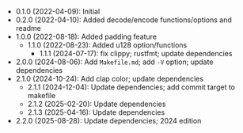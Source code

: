 * 0.1.0 (2022-04-09): Initial
* 0.2.0 (2022-04-10): Added decode/encode functions/options and readme
* 1.0.0 (2022-08-18): Added padding feature
    * 1.1.0 (2022-08-23): Added u128 option/functions
        * 1.1.1 (2024-07-17): fix clippy; rustfmt; update dependencies
* 2.0.0 (2024-08-06): Add `Makefile.md`; add `-V` option; update dependencies
* 2.1.0 (2024-10-24): Add clap color; update dependencies
    * 2.1.1 (2024-12-04): Update dependencies; add commit target to makefile
    * 2.1.2 (2025-02-20): Update dependencies
    * 2.1.3 (2025-04-16): Update dependencies
* 2.2.0 (2025-08-28): Update dependencies; 2024 edition

